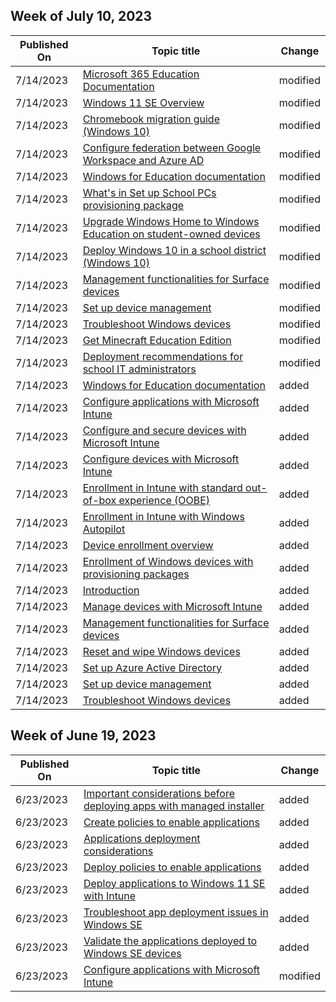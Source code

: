 <!-- This file is generated automatically each week. Changes made to this file will be overwritten.-->



## Week of July 10, 2023


| Published On |Topic title | Change |
|------|------------|--------|
| 7/14/2023 | [Microsoft 365 Education Documentation](/education/index) | modified |
| 7/14/2023 | [Windows 11 SE Overview](/education/windows/windows-11-se-overview) | modified |
| 7/14/2023 | [Chromebook migration guide (Windows 10)](/education/windows/chromebook-migration-guide) | modified |
| 7/14/2023 | [Configure federation between Google Workspace and Azure AD](/education/windows/configure-aad-google-trust) | modified |
| 7/14/2023 | [Windows for Education documentation](/education/windows/index) | modified |
| 7/14/2023 | [What's in Set up School PCs provisioning package](/education/windows/set-up-school-pcs-provisioning-package) | modified |
| 7/14/2023 | [Upgrade Windows Home to Windows Education on student-owned devices](/education/windows/change-home-to-edu) | modified |
| 7/14/2023 | [Deploy Windows 10 in a school district (Windows 10)](/education/windows/deploy-windows-10-in-a-school-district) | modified |
| 7/14/2023 | [Management functionalities for Surface devices](/education/windows/tutorial-school-deployment/manage-surface-devices) | modified |
| 7/14/2023 | [Set up device management](/education/windows/tutorial-school-deployment/set-up-microsoft-intune) | modified |
| 7/14/2023 | [Troubleshoot Windows devices](/education/windows/tutorial-school-deployment/troubleshoot-overview) | modified |
| 7/14/2023 | [Get Minecraft Education Edition](/education/windows/get-minecraft-for-education) | modified |
| 7/14/2023 | [Deployment recommendations for school IT administrators](/education/windows/edu-deployment-recommendations) | modified |
| 7/14/2023 | [Windows for Education documentation](/education/windows/index) | added |
| 7/14/2023 | [Configure applications with Microsoft Intune](/education/windows/tutorial-school-deployment/configure-device-apps) | added |
| 7/14/2023 | [Configure and secure devices with Microsoft Intune](/education/windows/tutorial-school-deployment/configure-device-settings) | added |
| 7/14/2023 | [Configure devices with Microsoft Intune](/education/windows/tutorial-school-deployment/configure-devices-overview) | added |
| 7/14/2023 | [Enrollment in Intune with standard out-of-box experience (OOBE)](/education/windows/tutorial-school-deployment/enroll-aadj) | added |
| 7/14/2023 | [Enrollment in Intune with Windows Autopilot](/education/windows/tutorial-school-deployment/enroll-autopilot) | added |
| 7/14/2023 | [Device enrollment overview](/education/windows/tutorial-school-deployment/enroll-overview) | added |
| 7/14/2023 | [Enrollment of Windows devices with provisioning packages](/education/windows/tutorial-school-deployment/enroll-package) | added |
| 7/14/2023 | [Introduction](/education/windows/tutorial-school-deployment/index) | added |
| 7/14/2023 | [Manage devices with Microsoft Intune](/education/windows/tutorial-school-deployment/manage-overview) | added |
| 7/14/2023 | [Management functionalities for Surface devices](/education/windows/tutorial-school-deployment/manage-surface-devices) | added |
| 7/14/2023 | [Reset and wipe Windows devices](/education/windows/tutorial-school-deployment/reset-wipe) | added |
| 7/14/2023 | [Set up Azure Active Directory](/education/windows/tutorial-school-deployment/set-up-azure-ad) | added |
| 7/14/2023 | [Set up device management](/education/windows/tutorial-school-deployment/set-up-microsoft-intune) | added |
| 7/14/2023 | [Troubleshoot Windows devices](/education/windows/tutorial-school-deployment/troubleshoot-overview) | added |


## Week of June 19, 2023


| Published On |Topic title | Change |
|------|------------|--------|
| 6/23/2023 | [Important considerations before deploying apps with managed installer](/education/windows/tutorial-deploy-apps-winse/considerations) | added |
| 6/23/2023 | [Create policies to enable applications](/education/windows/tutorial-deploy-apps-winse/create-policies) | added |
| 6/23/2023 | [Applications deployment considerations](/education/windows/tutorial-deploy-apps-winse/deploy-apps) | added |
| 6/23/2023 | [Deploy policies to enable applications](/education/windows/tutorial-deploy-apps-winse/deploy-policies) | added |
| 6/23/2023 | [Deploy applications to Windows 11 SE with Intune](/education/windows/tutorial-deploy-apps-winse/index) | added |
| 6/23/2023 | [Troubleshoot app deployment issues in Windows SE](/education/windows/tutorial-deploy-apps-winse/troubleshoot) | added |
| 6/23/2023 | [Validate the applications deployed to Windows SE devices](/education/windows/tutorial-deploy-apps-winse/validate-apps) | added |
| 6/23/2023 | [Configure applications with Microsoft Intune](/education/windows/tutorial-school-deployment/configure-device-apps) | modified |
